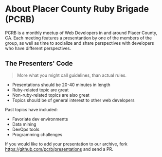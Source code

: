 # About Placer County Ruby Brigade (PCRB)

PCRB is a monthly meetup of Web Developers in and around Placer County, CA. Each meeting features a presentantion by one of the members of the group, as well as time to socialize and share perspectives with developers who have different perspectives.

## The Presenters' Code

> More what you might call guidelines, than actual rules.

* Presentations should be 20-40 minutes in length
* Ruby-related topic are great
* Non-ruby-related topics are also great
* Topics should be of general interest to other web developers

Past topics have included:

* Favoriate dev environments
* Data mining
* DevOps tools
* Programming challenges

If you would like to add your presentation to our archive, fork https://github.com/pcrb/presentations and send a PR.
